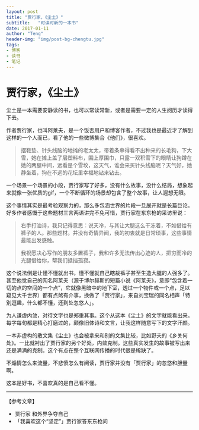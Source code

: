 ```yaml
---
layout: post
title: "贾行家，《尘土》"
subtitle:   "时读时新的一本书"
date: 2017-01-11
author: "Teng"
header-img: "img/post-bg-chengtu.jpg"
tags:
- 博客
- 读书
- 笔记
---
```


# 贾行家，《尘土》

尘土是一本需要安静读的书，也可以常读常新，或者是需要一定的人生阅历才读得下去。

作者贾行家，也叫阿莱夫，是一个饭否用户和博客作者，不过我也是最近才了解到这样的一个人而已，看了他的一些微博集合《他们》，很喜欢。

>  摆鞋垫、针头线脑的地摊的老太太，带着条串得看不出种来的长毛狗，下大雪，她在摊上盖了层塑料布，围上厚围巾，只露一双积雪下的眼睛让狗蹲在她的两腿中间，远看是个雪坟，这天气，谁会来买针头线脑呢？天气好，她静坐着，狗在不远的花坛里幸福地钻来钻去。

一个场景一个场景的小段，贾行家写了好多，没有什么故事，没什么结局，想象起来就像一张优质的gif，一个不断循环的场景却包含了整个故事，让人遐想无限。

这个事情其实是最考验观察力的，那么多包涵世界的片段一旦展开就是长篇巨论。好多作者感慨于这些题材三言两语讲完不免可惜，贾行家在东东枪的采访里说：

> 右手打油诗，我只记得意思：说天冷，与其让大腿这么干冻着，不如借给有裤子的人。那些题材。并没有奇情异闻，我的初衷就是日常琐事，这些事情最能出发感触。
>
> 我祝愿决心写作的朋友多置裤子，我和许多无法传出心迹的人，把穷而冷的光腿借给你，帮我们抵挡孤寂。

这个说法倒是让懂不懂就出书，懂不懂就自己瞎裁裤子甚至生造大腿的人强多了。甚至他觉自己的网名阿莱夫（源于博尔赫斯的短篇小说《阿莱夫》，意即“包含着一切的点的空间的一个点”，它就像黑暗中的地下室，透过一个物件或一个点，足以窥见大千世界）都有点煞有介事，换做了「贾行家」，来自刘宝瑞的同名相声「特别逗趣，什么都不懂，还到处忽悠人」。

为人谦虚内敛，对待文字也是郑重其事。这个从这本《尘土》的文字就能看出来。每字每句都是精心打磨过的，颇像旧体诗和文言，让我这样随意写下的文字汗颜。

一本非虚构的散文集《尘土》也会被拿来和别的文集比较，比如野夫的《乡关何处》。一比就衬出了贾行家的另个好处，内敛克制。这些真实发生的故事被写出来还是满满的克制。这个有点在整个互联网传播的时代很是稀缺了。

不煽情怎么来流量，不悲愤怎么有阅读，贾行家并没有「贾行家」的忽悠和胆量啊。

这本是好书，不喜欢真的是自己看不懂。

-----

【参考文章】

- 贾行家 和外界争夺自己
- 「我喜欢这个“坚定”」贾行家答东东枪问
